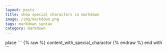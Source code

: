 ```yaml
---
layout: posts
title: show special charactors in markdown
image: /img/markdown.png
tags: markdown syntax
category: markdown
---
```


place \`\`\`
{% raw %} content_with_special_charactor {% endraw %}
end with \`\`\`
